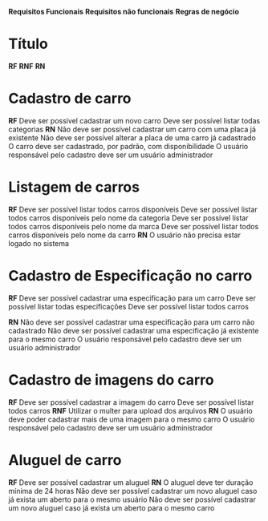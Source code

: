 **Requisitos Funcionais**
**Requisitos não funcionais**
**Regras de negócio**

# Título
**RF**
**RNF**
**RN**



# Cadastro de carro
**RF**
Deve ser possível cadastrar um novo carro
Deve ser possível listar todas categorias
**RN**
Não deve ser possível cadastrar um carro com uma placa já existente
Não deve ser possível alterar a placa de uma carro já cadastrado
O carro deve ser cadastrado,  por padrão, com disponibilidade
O usuário responsável pelo cadastro deve ser um usuário administrador

# Listagem de carros
**RF**
Deve ser possível listar todos carros disponíveis
Deve ser possível listar todos carros disponíveis pelo nome da categoria
Deve ser possível listar todos carros disponíveis pelo nome da marca
Deve ser possível listar todos carros disponíveis pelo nome da carro
**RN**
O usuário não precisa estar logado no sistema

# Cadastro de Especificação no carro
**RF**
Deve ser possível cadastrar uma especificação para um carro
Deve ser possível listar todas especificações
Deve ser possível listar todos carros

**RN**
Não deve ser possível cadastrar uma especificação para um carro não cadastrado
Não deve ser possível cadastrar uma especificação já existente para o mesmo carro
O usuário responsável pelo cadastro deve ser um usuário administrador

# Cadastro de imagens do carro
**RF**
Deve ser possível cadastrar a imagem do carro
Deve ser possível listar todos carros
**RNF**
Utilizar o multer para upload dos arquivos
**RN**
O usuário deve poder cadastrar mais de uma imagem para o mesmo carro
O usuário responsável pelo cadastro deve ser um usuário administrador

# Aluguel de carro
**RF**
Deve ser possível cadastrar um aluguel
**RN**
O aluguel deve ter duração mínima de 24 horas
Não deve ser possível cadastrar um novo aluguel caso já exista um aberto para o mesmo usuário
Não deve ser possível cadastrar um novo aluguel caso já exista um aberto para o mesmo carro


